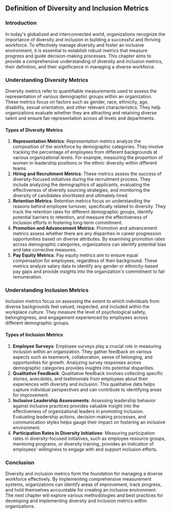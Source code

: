 Definition of Diversity and Inclusion Metrics
------------------------------------------------------

### Introduction

In today's globalized and interconnected world, organizations recognize the importance of diversity and inclusion in building a successful and thriving workforce. To effectively manage diversity and foster an inclusive environment, it is essential to establish robust metrics that measure progress and guide decision-making processes. This chapter aims to provide a comprehensive understanding of diversity and inclusion metrics, their definition, and their significance in managing a diverse workforce.

### Understanding Diversity Metrics

Diversity metrics refer to quantifiable measurements used to assess the representation of various demographic groups within an organization. These metrics focus on factors such as gender, race, ethnicity, age, disability, sexual orientation, and other relevant characteristics. They help organizations evaluate whether they are attracting and retaining diverse talent and ensure fair representation across all levels and departments.

#### Types of Diversity Metrics

1. **Representation Metrics**: Representation metrics analyze the composition of the workforce by demographic categories. They involve tracking the percentage of employees from different backgrounds at various organizational levels. For example, measuring the proportion of women in leadership positions or the ethnic diversity within different teams.
2. **Hiring and Recruitment Metrics**: These metrics assess the success of diversity-focused initiatives during the recruitment process. They include analyzing the demographics of applicants, evaluating the effectiveness of diversity sourcing strategies, and monitoring the diversity of candidates shortlisted and ultimately hired.
3. **Retention Metrics**: Retention metrics focus on understanding the reasons behind employee turnover, specifically related to diversity. They track the retention rates for different demographic groups, identify potential barriers to retention, and measure the effectiveness of inclusion efforts in fostering long-term commitment.
4. **Promotion and Advancement Metrics**: Promotion and advancement metrics assess whether there are any disparities in career progression opportunities based on diverse attributes. By examining promotion rates across demographic categories, organizations can identify potential bias and take corrective measures.
5. **Pay Equity Metrics**: Pay equity metrics aim to ensure equal compensation for employees, regardless of their background. These metrics analyze salary data to identify any gender or ethnicity-based pay gaps and provide insights into the organization's commitment to fair remuneration.

### Understanding Inclusion Metrics

Inclusion metrics focus on assessing the extent to which individuals from diverse backgrounds feel valued, respected, and included within the workplace culture. They measure the level of psychological safety, belongingness, and engagement experienced by employees across different demographic groups.

#### Types of Inclusion Metrics

1. **Employee Surveys**: Employee surveys play a crucial role in measuring inclusion within an organization. They gather feedback on various aspects such as teamwork, collaboration, sense of belonging, and opportunities for growth. Analyzing survey responses across demographic categories provides insights into potential disparities.
2. **Qualitative Feedback**: Qualitative feedback involves collecting specific stories, anecdotes, and testimonials from employees about their experiences with diversity and inclusion. This qualitative data helps capture individual perspectives and can contribute to identifying areas for improvement.
3. **Inclusive Leadership Assessments**: Assessing leadership behavior against inclusive practices provides valuable insight into the effectiveness of organizational leaders in promoting inclusion. Evaluating leadership actions, decision-making processes, and communication styles helps gauge their impact on fostering an inclusive environment.
4. **Participation Rates in Diversity Initiatives**: Measuring participation rates in diversity-focused initiatives, such as employee resource groups, mentoring programs, or diversity training, provides an indication of employees' willingness to engage with and support inclusion efforts.

### Conclusion

Diversity and inclusion metrics form the foundation for managing a diverse workforce effectively. By implementing comprehensive measurement systems, organizations can identify areas of improvement, track progress, and hold themselves accountable for creating an inclusive environment. The next chapter will explore various methodologies and best practices for developing and implementing diversity and inclusion metrics within organizations.
